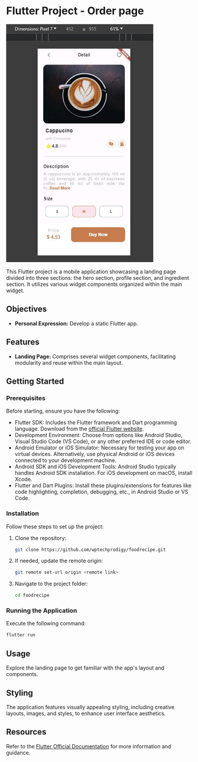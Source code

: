 # Flutter Project - Order page

![Order page](my%20screenshot.jpg)


This Flutter project is a mobile application showcasing a landing page divided into three sections: the hero section, profile section, and ingredient section. It utilizes various widget components organized within the main widget.

## Objectives

- **Personal Expression:** Develop a static Flutter app.

## Features

- **Landing Page:** Comprises several widget components, facilitating modularity and reuse within the main layout.

## Getting Started

### Prerequisites

Before starting, ensure you have the following:

- Flutter SDK: Includes the Flutter framework and Dart programming language. Download from the [official Flutter website](https://flutter.dev/).
- Development Environment: Choose from options like Android Studio, Visual Studio Code (VS Code), or any other preferred IDE or code editor.
- Android Emulator or iOS Simulator: Necessary for testing your app on virtual devices. Alternatively, use physical Android or iOS devices connected to your development machine.
- Android SDK and iOS Development Tools: Android Studio typically handles Android SDK installation. For iOS development on macOS, install Xcode.
- Flutter and Dart Plugins: Install these plugins/extensions for features like code highlighting, completion, debugging, etc., in Android Studio or VS Code.

### Installation

Follow these steps to set up the project:

1. Clone the repository:

   ```bash
   git clone https://github.com/wptechprodigy/foodrecipe.git
   ```

2. If needed, update the remote origin:

   ```bash
   git remote set-url origin <remote link>
   ```

3. Navigate to the project folder:

   ```bash
   cd foodrecipe
   ```

### Running the Application

Execute the following command:

```bash
flutter run
```

## Usage

Explore the landing page to get familiar with the app's layout and components.

## Styling

The application features visually appealing styling, including creative layouts, images, and styles, to enhance user interface aesthetics.

## Resources

Refer to the [Flutter Official Documentation](https://flutter.dev/) for more information and guidance.